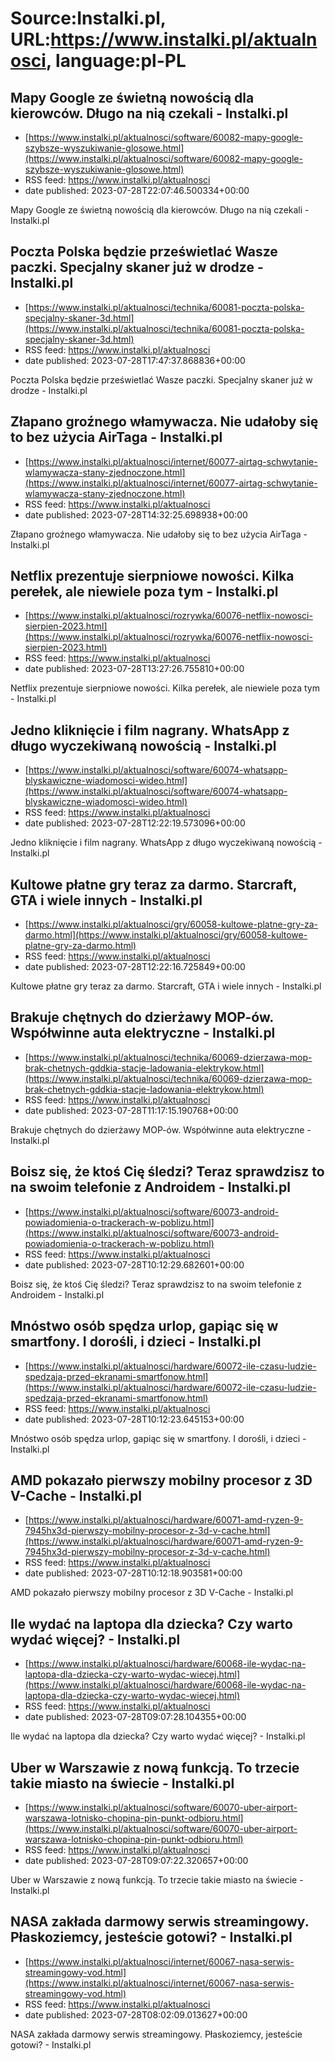# Source:Instalki.pl, URL:https://www.instalki.pl/aktualnosci, language:pl-PL

## Mapy Google ze świetną nowością dla kierowców. Długo na nią czekali - Instalki.pl
 - [https://www.instalki.pl/aktualnosci/software/60082-mapy-google-szybsze-wyszukiwanie-glosowe.html](https://www.instalki.pl/aktualnosci/software/60082-mapy-google-szybsze-wyszukiwanie-glosowe.html)
 - RSS feed: https://www.instalki.pl/aktualnosci
 - date published: 2023-07-28T22:07:46.500334+00:00

Mapy Google ze świetną nowością dla kierowców. Długo na nią czekali - Instalki.pl

## Poczta Polska będzie prześwietlać Wasze paczki. Specjalny skaner już w drodze - Instalki.pl
 - [https://www.instalki.pl/aktualnosci/technika/60081-poczta-polska-specjalny-skaner-3d.html](https://www.instalki.pl/aktualnosci/technika/60081-poczta-polska-specjalny-skaner-3d.html)
 - RSS feed: https://www.instalki.pl/aktualnosci
 - date published: 2023-07-28T17:47:37.868836+00:00

Poczta Polska będzie prześwietlać Wasze paczki. Specjalny skaner już w drodze - Instalki.pl

## Złapano groźnego włamywacza. Nie udałoby się to bez użycia AirTaga - Instalki.pl
 - [https://www.instalki.pl/aktualnosci/internet/60077-airtag-schwytanie-wlamywacza-stany-zjednoczone.html](https://www.instalki.pl/aktualnosci/internet/60077-airtag-schwytanie-wlamywacza-stany-zjednoczone.html)
 - RSS feed: https://www.instalki.pl/aktualnosci
 - date published: 2023-07-28T14:32:25.698938+00:00

Złapano groźnego włamywacza. Nie udałoby się to bez użycia AirTaga - Instalki.pl

## Netflix prezentuje sierpniowe nowości. Kilka perełek, ale niewiele poza tym - Instalki.pl
 - [https://www.instalki.pl/aktualnosci/rozrywka/60076-netflix-nowosci-sierpien-2023.html](https://www.instalki.pl/aktualnosci/rozrywka/60076-netflix-nowosci-sierpien-2023.html)
 - RSS feed: https://www.instalki.pl/aktualnosci
 - date published: 2023-07-28T13:27:26.755810+00:00

Netflix prezentuje sierpniowe nowości. Kilka perełek, ale niewiele poza tym - Instalki.pl

## Jedno kliknięcie i film nagrany. WhatsApp z długo wyczekiwaną nowością - Instalki.pl
 - [https://www.instalki.pl/aktualnosci/software/60074-whatsapp-blyskawiczne-wiadomosci-wideo.html](https://www.instalki.pl/aktualnosci/software/60074-whatsapp-blyskawiczne-wiadomosci-wideo.html)
 - RSS feed: https://www.instalki.pl/aktualnosci
 - date published: 2023-07-28T12:22:19.573096+00:00

Jedno kliknięcie i film nagrany. WhatsApp z długo wyczekiwaną nowością - Instalki.pl

## Kultowe płatne gry teraz za darmo. Starcraft, GTA i wiele innych - Instalki.pl
 - [https://www.instalki.pl/aktualnosci/gry/60058-kultowe-platne-gry-za-darmo.html](https://www.instalki.pl/aktualnosci/gry/60058-kultowe-platne-gry-za-darmo.html)
 - RSS feed: https://www.instalki.pl/aktualnosci
 - date published: 2023-07-28T12:22:16.725849+00:00

Kultowe płatne gry teraz za darmo. Starcraft, GTA i wiele innych - Instalki.pl

## Brakuje chętnych do dzierżawy MOP-ów. Współwinne auta elektryczne - Instalki.pl
 - [https://www.instalki.pl/aktualnosci/technika/60069-dzierzawa-mop-brak-chetnych-gddkia-stacje-ladowania-elektrykow.html](https://www.instalki.pl/aktualnosci/technika/60069-dzierzawa-mop-brak-chetnych-gddkia-stacje-ladowania-elektrykow.html)
 - RSS feed: https://www.instalki.pl/aktualnosci
 - date published: 2023-07-28T11:17:15.190768+00:00

Brakuje chętnych do dzierżawy MOP-ów. Współwinne auta elektryczne - Instalki.pl

## Boisz się, że ktoś Cię śledzi? Teraz sprawdzisz to na swoim telefonie z Androidem - Instalki.pl
 - [https://www.instalki.pl/aktualnosci/software/60073-android-powiadomienia-o-trackerach-w-poblizu.html](https://www.instalki.pl/aktualnosci/software/60073-android-powiadomienia-o-trackerach-w-poblizu.html)
 - RSS feed: https://www.instalki.pl/aktualnosci
 - date published: 2023-07-28T10:12:29.682601+00:00

Boisz się, że ktoś Cię śledzi? Teraz sprawdzisz to na swoim telefonie z Androidem - Instalki.pl

## Mnóstwo osób spędza urlop, gapiąc się w smartfony. I dorośli, i dzieci - Instalki.pl
 - [https://www.instalki.pl/aktualnosci/hardware/60072-ile-czasu-ludzie-spedzaja-przed-ekranami-smartfonow.html](https://www.instalki.pl/aktualnosci/hardware/60072-ile-czasu-ludzie-spedzaja-przed-ekranami-smartfonow.html)
 - RSS feed: https://www.instalki.pl/aktualnosci
 - date published: 2023-07-28T10:12:23.645153+00:00

Mnóstwo osób spędza urlop, gapiąc się w smartfony. I dorośli, i dzieci - Instalki.pl

## AMD pokazało pierwszy mobilny procesor z 3D V-Cache - Instalki.pl
 - [https://www.instalki.pl/aktualnosci/hardware/60071-amd-ryzen-9-7945hx3d-pierwszy-mobilny-procesor-z-3d-v-cache.html](https://www.instalki.pl/aktualnosci/hardware/60071-amd-ryzen-9-7945hx3d-pierwszy-mobilny-procesor-z-3d-v-cache.html)
 - RSS feed: https://www.instalki.pl/aktualnosci
 - date published: 2023-07-28T10:12:18.903581+00:00

AMD pokazało pierwszy mobilny procesor z 3D V-Cache - Instalki.pl

## Ile wydać na laptopa dla dziecka? Czy warto wydać więcej? - Instalki.pl
 - [https://www.instalki.pl/aktualnosci/hardware/60068-ile-wydac-na-laptopa-dla-dziecka-czy-warto-wydac-wiecej.html](https://www.instalki.pl/aktualnosci/hardware/60068-ile-wydac-na-laptopa-dla-dziecka-czy-warto-wydac-wiecej.html)
 - RSS feed: https://www.instalki.pl/aktualnosci
 - date published: 2023-07-28T09:07:28.104355+00:00

Ile wydać na laptopa dla dziecka? Czy warto wydać więcej? - Instalki.pl

## Uber w Warszawie z nową funkcją. To trzecie takie miasto na świecie - Instalki.pl
 - [https://www.instalki.pl/aktualnosci/software/60070-uber-airport-warszawa-lotnisko-chopina-pin-punkt-odbioru.html](https://www.instalki.pl/aktualnosci/software/60070-uber-airport-warszawa-lotnisko-chopina-pin-punkt-odbioru.html)
 - RSS feed: https://www.instalki.pl/aktualnosci
 - date published: 2023-07-28T09:07:22.320657+00:00

Uber w Warszawie z nową funkcją. To trzecie takie miasto na świecie - Instalki.pl

## NASA zakłada darmowy serwis streamingowy. Płaskoziemcy, jesteście gotowi? - Instalki.pl
 - [https://www.instalki.pl/aktualnosci/internet/60067-nasa-serwis-streamingowy-vod.html](https://www.instalki.pl/aktualnosci/internet/60067-nasa-serwis-streamingowy-vod.html)
 - RSS feed: https://www.instalki.pl/aktualnosci
 - date published: 2023-07-28T08:02:09.013627+00:00

NASA zakłada darmowy serwis streamingowy. Płaskoziemcy, jesteście gotowi? - Instalki.pl

